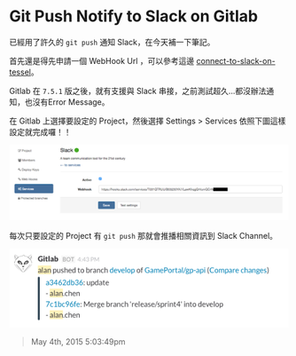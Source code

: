 # Git Push Notify to Slack on Gitlab

已經用了許久的 `git push` 通知 Slack，在今天補一下筆記。

首先還是得先申請一個  WebHook Url ，可以參考這邊 [connect-to-slack-on-tessel][1]。

Gitlab 在 `7.5.1` 版之後，就有支援與 Slack 串接，之前測試超久...都沒辦法通知，也沒有Error Message。

在 Gitlab 上選擇要設定的 Project，然後選擇 Settings > Services 依照下圖這樣設定就完成囉！！

![](/assets/cooperation/gitlab/git_push_notify_to_slack_on_gitlab/gitlab-to-slack.png)

每次只要設定的 Project 有 `git push` 那就會推播相關資訊到 Slack Channel。

![](/assets/cooperation/gitlab/git_push_notify_to_slack_on_gitlab/slack-notify.png)

[1]: /post/117952459648/connect-to-slack-on-tessel

> May 4th, 2015 5:03:49pm